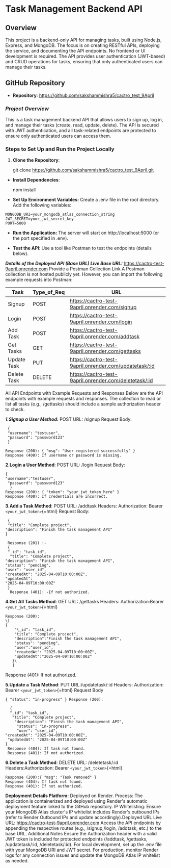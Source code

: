 
# Task Management Backend API

  

## Overview

  

This project is a backend-only API for managing tasks, built using
Node.js, Express, and MongoDB. The focus is on creating RESTful APIs,
deploying the service, and documenting the API endpoints. No frontend or UI development is required. The API provides user authentication
(JWT-based) and CRUD operations for tasks, ensuring that only
authenticated users can manage their tasks.

## GitHub Repository
-  **Repository**:
<https://github.com/sakshammishra5/cactro_test_9April>


 

### ***Project Overview***

This is a task management backend API that allows users to sign up, log
in, and manage their tasks (create, read, update, delete). The API is
secured with JWT authentication, and all task-related endpoints are
protected to ensure only authenticated users can access them.

 ### Steps to Set Up and Run the Project Locally

  1.  **Clone the Repository**: 

    

      git clone https://github.com/sakshammishra5/cactro_test_9April.git

 - **Install Dependencies**: 

    npm install

 - **Set Up Environment Variables:**
  Create a .env file in the root directory. Add the following variables:
  ```shell
  MONGODB_URI=your_mongodb_atlas_connection_string
  JWT_SECRET=your_jwt_secret_key 
  PORT=5000
```

 - **Run the Application:** 
 The server will start on http://localhost:5000
(or the port specified in .env).

 - **Test the API**: 
 Use a tool like Postman to test the endpoints (details below).

***Details of the Deployed API (Base URL) Live Base URL:***
https://cactro-test-9april.onrender.com Provide a Postman Collection
Link A Postman collection is not hosted publicly yet. However, you can
import the following example requests into Postman: 

|  Task | Type_of_Req  | URL  |
| ------------ | ------------ | ------------ |
| Signup  | POST  |  https://cactro-test-9april.onrender.com/signup  |
| Login  | POST   | https://cactro-test-9april.onrender.com/login   |
|  Add Task |  POST |  https://cactro-test-9april.onrender.com/addtask  |
|  Get Tasks |GET    |  https://cactro-test-9april.onrender.com/gettasks  |
|   Update Task| PUT  |https://cactro-test-9april.onrender.com/updatetask/:id    |
| Delete Task  | DELETE   |  https://cactro-test-9april.onrender.com/deletetask/:id |



All API Endpoints with Example Requests and Responses 
Below are the API endpoints with example requests and responses. The collection to read or list all tasks (e.g., /gettasks) should include a sample authorization header to check.

***1.Signup a User Method:*** POST URL: /signup Request Body:

```shell
 { 
 "username": "testuser", 
 "password": "password123" 
 }

Response (200): { "msg": "User registered successfully" }
Response (400): If username or password is missing.

```
  

**2.Login a User Method**: POST URL: /login Request Body: 

```shell
{ 
"username":"testuser",
 "password": "password123"
  }
Response (200): { "token": "your_jwt_token_here" } 
Response (400): If credentials are incorrect.
```

  

**3.Add a Task Method**: POST URL: /addtask 
Headers: Authorization: Bearer
`<your_jwt_token>`{=html} Request Body:
```shell
 { 
 "title": "Complete project",
"description": "Finish the task management API" 
}

 Response (201) :-
 { 
 "_id": "task_id",
  "title": "Complete project",
"description": "Finish the task management API", 
"status": "pending",
"user": "user_id", 
"createdAt": "2025-04-09T10:00:00Z", 
"updatedAt":
"2025-04-09T10:00:00Z"
 }
  Response (401): -If not authorized.
```

  

**4.Get All Tasks Method**: GET URL: /gettasks 
Headers: Authorization:Bearer `<your_jwt_token>`{=html} 
```shell
Response (200):
\[ 
{ 
    "\_id": "task_id", 
    "title": "Complete project",
    "description":"Finish the task management API",
    "status": "pending", 
    "user":"user_id", 
    "createdAt": "2025-04-09T10:00:00Z",
    "updatedAt":"2025-04-09T10:00:00Z" 
   }\
   ]

```
  
Response (401): If not authorized.

 **5.Update a Task Method**: PUT URL:/updatetask/:id
  Headers: Authorization: Bearer `<your_jwt_token>`{=html}
Request Body
```shell
{ "status": "in-progress" } Response (200):

  { 
  "_id": "task_id",
   "title": "Complete project",
    "description": "Finish the task management API",
     "status": "in-progress", 
     "user": "user_id",
"createdAt": "2025-04-09T10:00:00Z",
 "updatedAt": "2025-04-09T10:00:00Z"
}
 Response (404): If task not found. 
 Response (401): If not authorized.
```

  
**6.Delete a Task Method**: DELETE URL: /deletetask/:id 
Headers:Authorization: Bearer `<your_jwt_token>`{=html} 
```shell
Response (200):{ "msg": "Task removed" }
Response (404): If task not found. 
Response (401): If not authorized.
```

  
**Deployment Details Platform:** 
Deployed on Render. Process: The application is containerized and deployed using Render's automatic deployment feature linked to the GitHub repository. IP Whitelisting: Ensure your MongoDB Atlas cluster's IP whitelist includes Render's outbound IPs (refer to Render Outbound IPs and update accordingly).Deployed URL Live URL: https://cactro-test-9april.onrender.com Access the API endpoints by appending the respective routes (e.g., /signup,/login, /addtask, etc.) to the base URL.
Additional Notes Ensure the Authorization header with a valid JWT token is included for protected endpoints (/addtask, /gettasks,
/updatetask/:id, /deletetask/:id). For local development, set up the
.env file with your MongoDB URI and JWT secret. For production, monitor Render logs for any connection issues and update the MongoDB Atlas IP whitelist as needed.